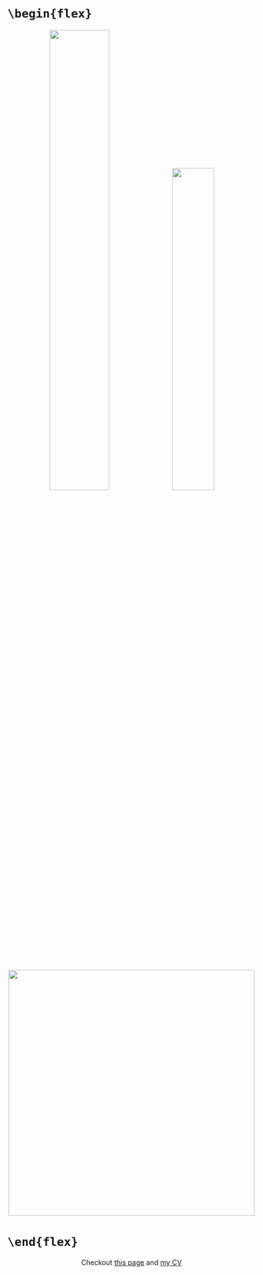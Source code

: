 # `\begin{flex}`
<div align="center" >
<img width="49%" src="https://github-readme-stats.vercel.app/api?username=iliayar&show_icons=true&theme=radical" />
<img width="41%" src="https://github-readme-stats.vercel.app/api/top-langs/?username=iliayar&layout=compact&theme=radical&hide=Jupyter Notebook" />
</div>

<div align="center" >
<a href="https://codestats.net/users/iliayar"><img width="500px" src="https://codestats-readme.vercel.app/api?username=iliayar&theme=radical" /></a>
</div>
<!--
<div align="center" >
<img src="https://codestats-readme.vercel.app/api/history/?username=iliayar&theme=radical&card_width=500&hide=org,Terminal (Zsh)" />
</div>
--!>


# `\end{flex}`

<div align="center">
Checkout <a href="https://iliayar.ru">this page</a> and <a href="https://iliayar.ru/public-notes/cv/cv.pdf">my CV</a>
</div>
